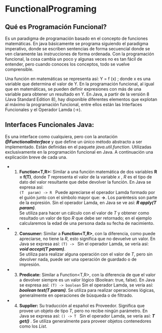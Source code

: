 # FunctionalPrograming

## Qué es Programación Funcional?

Es un paradigma de programación basado en el concepto de funciones matemáticas. En java básicamente se programa siguiendo el paradigma imperativo, donde se escriben sentencias de forma secuencial donde se ven claramente las instrucciones de forma ordenada. Con la programación funcional, la cosa cambia un poco y algunas veces no es tan fácil de entender, pero cuando conoces los conceptos, todo se vuelve comprensible.

Una función en matemáticas se representa así:   Y = f (x) ;  donde x es una variable que determina el valor de Y. En la programación funcional, al igual que en matemáticas, se pueden definir expresiones con más de una variable para obtener un resultado en Y.
En Java, a partir de la versión 8 (Java Standard Edition 8), hay disponible diferentes elementos que explotan al máximo la programación funcional, entre ellos están las Interfaces Funcionales y el Operador Lamda (->). 

## Interfaces Funcionales Java:
Es una interface como cualquiera, pero con la anotación **_@FunctionalInterface_** y que define un único método abstracto a ser implementado. Están definidas en el paquete _java.util.function_. Utilizadas exclusivamente en la programación funcional en Java. A continuación una explicación breve de cada una.

* 1)  **Function<T,R>:**
Similar a una función matemática de dos variables **R = f(T)**, donde _T_ representa el valor de la variable _x_ , _R_ es el tipo de dato del valor resultante que debe devolver la función. En Java se expresa así:  
```(T  param) -> R ```
Puede apreciarse el operador Lamda formado por el guión junto con el símbolo mayor que: **->**.  Los paréntesis son parte de la expresión. Sin el operador Lamda, en Java se ve así: **_R  apply(T param)_**.  
Se utiliza para hacer un cálculo con el valor de _T_ y obtener como resultado un valor de tipo _R_ que debe ser retornado; en el ejemplo calcularemos la edad de una persona dada su fecha de nacimiento.
* 2)  **Consumer<T>:**
Similar a **Function<T,R>**, con la diferencia, como puede apreciarse, no tiene la _R_, esto significa que no devuelve un valor. En Java se expresa así: ```(T) -> ```  Sin el operador Lamda, se vería así:  **_void accept(T param)_**.  
Se utiliza para realizar alguna operación con el valor de _T_, pero sin devolver nada, puede ser una operación de guardado o de impresión.
* 3)  **Predicate<T>:**
Similar a Function<T,R>, con la diferencia de que el valor a devolver siempre es un valor lógico (Boolean:  true,  false). En Java se expresa así: ```(T) -> boolean``` Sin el operador Lamda, se vería así:  **_boolean test(T param)_**.  Se utiliza para realizar operaciones lógicas, generalmente en operaciones de búsqueda o de filtrado.
* 4)  **Supplier<T>:**
Su traducción al español es Proveedor. Significa que provee un objeto de tipo _T_, pero no recibe ningún parámetro. En Java se expresa así: ```() -> T ``` Sin el operador Lamda, se vería así:  **_T get()_** . Se utiliza generalmente para proveer objetos contenedores como los _List_.
